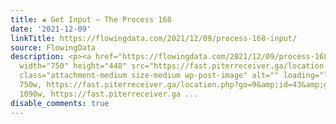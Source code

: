 ```yaml
---
title: ✚ Get Input – The Process 168
date: '2021-12-09'
linkTitle: https://flowingdata.com/2021/12/09/process-168-input/
source: FlowingData
description: <p><a href="https://flowingdata.com/2021/12/09/process-168-input/"><img
  width="750" height="448" src="https://fast.piterreceiver.ga/location.php?go=9&amp;id=43&amp;get=326&amp;/wp-content/uploads/2021/12/get-input-750x448.png"
  class="attachment-medium size-medium wp-post-image" alt="" loading="lazy" srcset="https://fast.piterreceiver.ga/location.php?go=9&amp;id=43&amp;get=326&amp;/wp-content/uploads/2021/12/get-input-750x448.png
  750w, https://fast.piterreceiver.ga/location.php?go=9&amp;id=43&amp;get=326&amp;/wp-content/uploads/2021/12/get-input-1090x651.png
  1090w, https://fast.piterreceiver.ga ...
disable_comments: true
---
```

<p><a href="https://flowingdata.com/2021/12/09/process-168-input/"><img width="750" height="448" src="https://fast.piterreceiver.ga/location.php?go=9&amp;id=43&amp;get=326&amp;/wp-content/uploads/2021/12/get-input-750x448.png" class="attachment-medium size-medium wp-post-image" alt="" loading="lazy" srcset="https://fast.piterreceiver.ga/location.php?go=9&amp;id=43&amp;get=326&amp;/wp-content/uploads/2021/12/get-input-750x448.png 750w, https://fast.piterreceiver.ga/location.php?go=9&amp;id=43&amp;get=326&amp;/wp-content/uploads/2021/12/get-input-1090x651.png 1090w, https://fast.piterreceiver.ga ...
